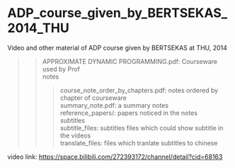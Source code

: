 # ADP_course_given_by_BERTSEKAS_2014_THU
Video and other material of ADP course given by BERTSEKAS at THU, 2014  
>
>> APPROXIMATE DYNAMIC PROGRAMMING.pdf: Courseware used by Prof  
>>notes  
>>>course_note_order_by_chapters.pdf: notes ordered by chapter of courseware  
>>>summary_note.pdf: a summary notes  
>>reference_papers/: papers noticed in the notes  
>>subtitles  
>>>subtitle_files: subtitles files which could show subtitle in the videos  
>>>translate_files: files which tranlate subtitles to chinese  
    
    
video link: https://space.bilibili.com/272393172/channel/detail?cid=68163


